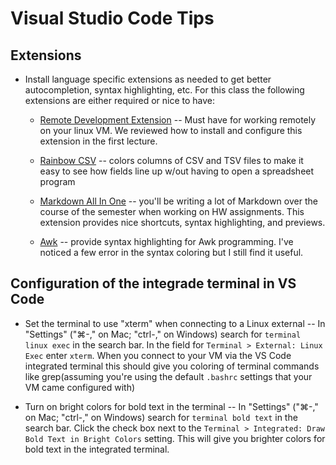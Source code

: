
# Visual Studio Code Tips

## Extensions

* Install language specific extensions as needed to get better autocompletion, syntax highlighting, etc. For this class the following extensions are either required or nice to have:

  * [Remote Development Extension](https://marketplace.visualstudio.com/items?itemName=ms-vscode-remote.vscode-remote-extensionpack) -- Must have for working remotely on your linux VM.  We reviewed how to install and configure this extension in the first lecture.

  * [Rainbow CSV](https://marketplace.visualstudio.com/items?itemName=mechatroner.rainbow-csv) -- colors columns of CSV and TSV files to make it easy to see how fields line up w/out having to open a spreadsheet program

  * [Markdown All In One](https://marketplace.visualstudio.com/items?itemName=yzhang.markdown-all-in-one) -- you'll be writing a lot of Markdown over the course of the semester  when working on HW assignments. This extension provides nice shortcuts, syntax highlighting, and previews.

  * [Awk](https://marketplace.visualstudio.com/items?itemName=luggage66.AWK) -- provide syntax highlighting for Awk programming. I've noticed a few error in the syntax coloring but I still find it useful.


## Configuration of the integrade terminal in VS Code

* Set the terminal to use "xterm" when connecting to a Linux external -- In "Settings" ("⌘-," on Mac; "ctrl-," on Windows)  search for `terminal linux exec` in the search bar. In the field for `Terminal > External: Linux Exec` enter `xterm`.  When you connect to your VM via the VS Code integrated terminal this should give you coloring of terminal commands like grep(assuming you're using the default `.bashrc` settings that your VM came configured with)

* Turn on bright colors for bold text in the terminal -- In "Settings" ("⌘-," on Mac; "ctrl-," on Windows)  search for `terminal bold text` in the search bar. Click the check box next to the `Terminal > Integrated: Draw Bold Text in Bright Colors` setting.  This will give you brighter colors for bold text in the integrated terminal.

